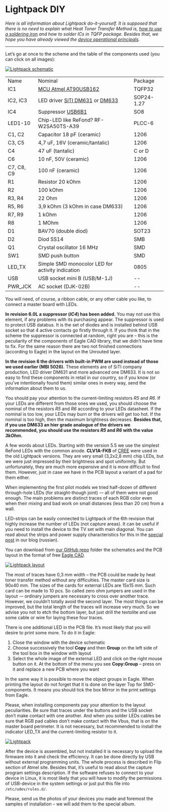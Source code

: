 # Lightpack DIY
_Here is all information about Lightpack do-it-yourself. It is supposed that there is no need to explain what Heat Toner Transfer Method is, [how to use a soldering iron](http://mightyohm.com/files/soldercomic/FullSolderComic_EN.pdf) and how to solder ICs in TQFP package. Besides that, we hope you have already viewed the [device operational principals](https://github.com/Atarity/Lightpack-docs/blob/master/EN/Lightpack_basics.md)._

---

Let’s go at once to the scheme and the table of the components used (you can click on all images):

[![Lightpack schematic](https://lh3.googleusercontent.com/-GFRW15vGMUw/T5aVKUs7AoI/AAAAAAAACww/qLcmBqVQ8DM/s700/Lightpack60L_schematics.png)](https://picasaweb.google.com/lh/photo/tcp2lSpN84zuY0T_PuVEv9MTjNZETYmyPJy0liipFm0?feat=directlink)

<table>
<tr><td>Name</td><td>Nominal</td><td>Package</td></tr>
<tr><td>IC1</td><td><a href="http://www.atmel.com/dyn/resources/prod_documents/doc7707.pdf">MCU Atmel AT90USB162</a></td><td>TQFP32</td></tr>
<tr><td>IC2, IC3</td><td> LED driver <a href="http://www.siti.com.tw/product/spec/LED/DM631.pdf">SiTI DM631</a> or <a href="http://www.siti.com.tw/product/spec/LED/DM633.pdf">DM633</a></td><td>SOP24-1.27</td></tr>
<tr><td>IC4</td><td> Suppressor <a href="http://www.st.com/st-web-ui/static/active/en/resource/technical/document/datasheet/CD00001361.pdf">USB6B1</a></td><td> SO8</td></tr>
<tr><td>LED1-10</td><td> Chip-LED like ReFond? RF-W2SA50TS-A39</td><td>PLCC-6</td></tr>
<tr><td>C1, C2</td><td>Capacitor 18 pF (ceramic)</td><td>1206</td></tr>
<tr><td>С3, C5</td><td>4,7 uF, 16V (ceramic/tantalic)</td><td>1206</td></tr>
<tr><td>С4</td><td>47 uF (tantalic)</td><td>C or D</td></tr>
<tr><td>C6</td><td> 10 nF, 50V (ceramic)</td><td>1206</td></tr>
<tr><td>C7, C8, C9</td><td> 100 nF (ceramic)</td><td>1206</td></tr>
<tr><td>R1</td><td>Resistor 20 kOhm</td><td>1206</td></tr>
<tr><td>R2</td><td>100 kOhm</td><td>1206</td></tr>
<tr><td>R3, R4</td><td>22 Ohm</td><td>1206</td></tr>
<tr><td>R5, R6</td><td>3,9 kOhm (3 kOhm in case DM633)</td><td>1206</td></tr>
<tr><td>R7, R9</td><td>1 kOhm</td><td>1206</td></tr>
<tr><td>R8</td><td>1 MOhm</td><td>1206</td></tr>
<tr><td>D1</td><td>BAV70 (double diod)</td><td>SOT23</td></tr>
<tr><td>D2</td><td>Diod SS14</td><td>SMB</td></tr>
<tr><td>Q1</td><td>Crystal oscillator 16 MHz</td><td>SMD</td></tr>
<tr><td>SW1</td><td>SMD push button</td><td>SMD</td></tr>
<tr><td>LED_TX</td><td> Simple SMD monocolor LED for activity indication</td><td>0805</td></tr>
<tr><td>USB</td><td>USB socket mini B (USB/M-1J)</td><td>--</td></tr>
<tr><td>PWR_JCK</td><td>AC socket (DJK-02B)</td><td>--</td></tr>
</table>

You will need, of course, a ribbon cable, or any other cable you like, to connect a master board with LEDs.

**In revision 6.0L a suppressor (*IC4*) has been added.** You may not use this element, if any problems with its purchasing appear. The suppressor is used to protect USB databus. It is the set of diodes and is installed behind USB socket so that 4 active contacts go firstly through it. If you think that in the scheme the suppressor is connected at random, right you are – this is the peculiarity of the components of Eagle CAD library, that we didn’t have time to fix. For the same reason there are two not finished connections (according to Eagle) in the layout on the Unrouted layer.

**In the revision 6 the drivers with built-in PWM are used instead of those we used earlier (MBI 5026).** These elements are of SiTI company production, LED driver DM631 and more advanced one DM633. It is not so easy to find these components in retail in our country, so if you know (or you’ve intentionally found them) similar ones in every way, send the information about them to us.

You should pay your attention to the current-limiting resistors *R5* and *R6*. If your LEDs are different from those ones we used, you should choose the nominal of the resistors *R5* and *R6* according to your LEDs datasheet. If the nominal is too low, your LEDs may burn or the drivers will get too hot. If the nominal is too high, then the maximum brightness decreases. **Besides that, if you use DM633 an hier grade analogue of the drivers we recommended, you should use the resistors *R5* and *R6* with the value *3kOhm*.**

A few words about LEDs. Starting with the version 5.5 we use the simplest ReFond LEDs with the common anode. **CLV1A-FKB** of [CREE](http://www.cree.com/) were used in the old Lightpack versions. They are very small (3,2х2,8 mm) chip LEDs, but we were just impressed by their brightness and spot uniformity. But unfortunately, they are much more expensive and it is more difficult to find them. However, just in case we have in the PCB layout a variant of a pad for them either.

When implementing the first pilot models we tried half-dozen of different through-hole LEDs (for straight-though joint) -– all of them were not good enough. The main problems are distinct traces of each RGB color even when their mixing and bad work on small distances (less than 20 cm) from a wall.

LED-strips can be easily connected to Lightpack of the 6th revision that highly increase the number of LEDs (not capture areas). It can be useful if you need to install the device to the TV set with main diagonal. You can read about the strips and power supply characteristics for this in the [special post](http://pixelkit.ru/post/10930981074/5-5) in our blog (russian).

You can download from [our GitHub repo](https://github.com/Atarity/Lightpack/tree/master/Hardware) folder the schematics and the PCB layout in the format of free [Eagle CAD](http://cadsoft.de/).

[![Lightpack layout](https://lh3.googleusercontent.com/-YhRyNDFVunw/T5aVT6AlpKI/AAAAAAAACww/VAcb6jWTaok/s700/Lightpack60L_layout.png)](https://picasaweb.google.com/lh/photo/UDA16-O6El6-0XIG6WqC6dMTjNZETYmyPJy0liipFm0?feat=directlink)

The most of traces have 0,3 mm width – the PCB could be made by heat toner transfer method without any difficulties. The master card size is 90х40 mm. The sizes of the cards for external LEDs are 15х15 mm. Such card can be made to 10 pcs. So called zero ohm jumpers are used in the layout -– ordinary jumpers are necessary to cross over another trace. However, we couldn’t totally avoid the second layer. The most things can be improved, but the total length of the traces will increase very much. So we advise you not to etch the bottom layer, but just drill the textolite and use some cable or wire for laying these four traces.

There is one additional LED in the PCB file. It’s most likely that you will desire to print some more. To do it in Eagle:

  1. Close the window with the device schematic
  2. Choose successively the tool **Copy** and then **Group** on the left side of the tool box in the window with layout
  3. Select the whole image of the external LED and click on the right mouse button on it. At the bottom of the menu you see **Copy:Group** – press on it and replace a new PCB where you want

In the same way it is possible to move the object groups in Eagle.
When printing the layout do not forget that it is done on the layer Top for SMD-components. It means you should tick the box Mirror in the print settings from Eagle.

Please, when installing components pay your attention to the layout peculiarities. Be sure that traces under the buttons and the USB socket don’t make contact with one another. And when you solder LEDs cables be sure that RGB pad cables don’t make contact with the Vbus, that is on the master board perimeter. It is not necessary, but recommended to install the indicator LED_TX and the current-limiting resistor to it.

[![Lightpack](https://lh4.googleusercontent.com/-g7Uohz9O7Us/T5aVcs4LhOI/AAAAAAAACww/e-CSrzZL0Yk/s700/Lightpack60L_vert.jpg)](https://picasaweb.google.com/lh/photo/doYnyRKyTiXJ5ypE4_19vNMTjNZETYmyPJy0liipFm0?feat=directlink)


After the device is assembled, but not installed it is necessary to upload the firmware into it and check the efficiency. It can be done directly by USB without external programming units. The whole process is described in Flip section of Atmel site. Besides that, it’s useful to read about the capture program settings description. If the software refuses to connect to your device in Linux, it is most likely that you will have to modify the permissions of USB-device in the system settings or just put this file into `/etc/udev/rules.d/`.

Please, send us the photos of your devices you made and foremost the samples of installation – we will add them to the special album.
